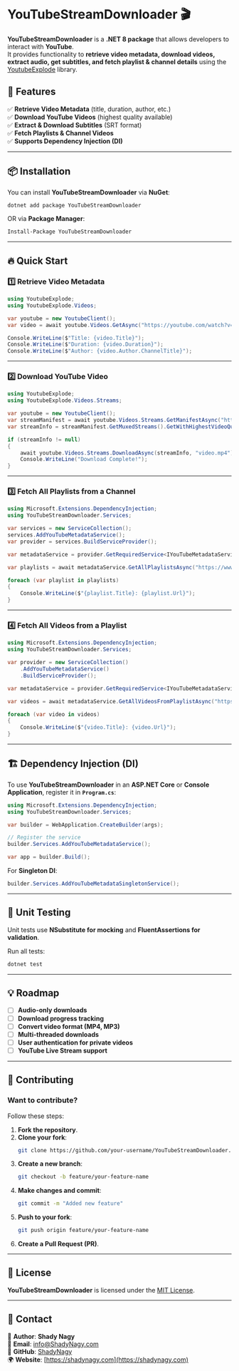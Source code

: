 ﻿# YouTubeStreamDownloader 🎬

**YouTubeStreamDownloader** is a **.NET 8 package** that allows developers to interact with **YouTube**.  
It provides functionality to **retrieve video metadata, download videos, extract audio, get subtitles, and fetch playlist & channel details** using the [YoutubeExplode](https://github.com/Tyrrrz/YoutubeExplode) library.

## 🚀 Features
✅ **Retrieve Video Metadata** (title, duration, author, etc.)  
✅ **Download YouTube Videos** (highest quality available)  
✅ **Extract & Download Subtitles** (SRT format)  
✅ **Fetch Playlists & Channel Videos**  
✅ **Supports Dependency Injection (DI)**  

---

## 📦 Installation
You can install **YouTubeStreamDownloader** via **NuGet**:

```sh
dotnet add package YouTubeStreamDownloader
```

OR via **Package Manager**:
```sh
Install-Package YouTubeStreamDownloader
```

---

## 🔥 Quick Start

### **1️⃣ Retrieve Video Metadata**
```csharp
using YoutubeExplode;
using YoutubeExplode.Videos;

var youtube = new YoutubeClient();
var video = await youtube.Videos.GetAsync("https://youtube.com/watch?v=YOUR_VIDEO_ID");

Console.WriteLine($"Title: {video.Title}");
Console.WriteLine($"Duration: {video.Duration}");
Console.WriteLine($"Author: {video.Author.ChannelTitle}");
```

---

### **2️⃣ Download YouTube Video**
```csharp
using YoutubeExplode;
using YoutubeExplode.Videos.Streams;

var youtube = new YoutubeClient();
var streamManifest = await youtube.Videos.Streams.GetManifestAsync("https://youtube.com/watch?v=YOUR_VIDEO_ID");
var streamInfo = streamManifest.GetMuxedStreams().GetWithHighestVideoQuality();

if (streamInfo != null)
{
    await youtube.Videos.Streams.DownloadAsync(streamInfo, "video.mp4");
    Console.WriteLine("Download Complete!");
}
```

---

### **3️⃣ Fetch All Playlists from a Channel**
```csharp
using Microsoft.Extensions.DependencyInjection;
using YouTubeStreamDownloader.Services;

var services = new ServiceCollection();
services.AddYouTubeMetadataService();
var provider = services.BuildServiceProvider();

var metadataService = provider.GetRequiredService<IYouTubeMetadataService>();

var playlists = await metadataService.GetAllPlaylistsAsync("https://www.youtube.com/@YourChannel");

foreach (var playlist in playlists)
{
    Console.WriteLine($"{playlist.Title}: {playlist.Url}");
}
```

---

### **4️⃣ Fetch All Videos from a Playlist**
```csharp
using Microsoft.Extensions.DependencyInjection;
using YouTubeStreamDownloader.Services;

var provider = new ServiceCollection()
    .AddYouTubeMetadataService()
    .BuildServiceProvider();

var metadataService = provider.GetRequiredService<IYouTubeMetadataService>();

var videos = await metadataService.GetAllVideosFromPlaylistAsync("https://www.youtube.com/playlist?list=YOUR_PLAYLIST_ID");

foreach (var video in videos)
{
    Console.WriteLine($"{video.Title}: {video.Url}");
}
```

---

## 🏗 Dependency Injection (DI)
To use **YouTubeStreamDownloader** in an **ASP.NET Core** or **Console Application**, register it in **`Program.cs`**:

```csharp
using Microsoft.Extensions.DependencyInjection;
using YouTubeStreamDownloader.Services;

var builder = WebApplication.CreateBuilder(args);

// Register the service
builder.Services.AddYouTubeMetadataService();

var app = builder.Build();
```

For **Singleton DI**:
```csharp
builder.Services.AddYouTubeMetadataSingletonService();
```

---

## 🧪 Unit Testing
Unit tests use **NSubstitute for mocking** and **FluentAssertions for validation**.

Run all tests:
```sh
dotnet test
```

---

## 💡 Roadmap
- [ ] **Audio-only downloads**
- [ ] **Download progress tracking**
- [ ] **Convert video format (MP4, MP3)**
- [ ] **Multi-threaded downloads**
- [ ] **User authentication for private videos**
- [ ] **YouTube Live Stream support**

---

## 🤝 Contributing
### **Want to contribute?**  
Follow these steps:
1. **Fork the repository**.
2. **Clone your fork**:  
   ```sh
   git clone https://github.com/your-username/YouTubeStreamDownloader.git
   ```
3. **Create a new branch**:  
   ```sh
   git checkout -b feature/your-feature-name
   ```
4. **Make changes and commit**:
   ```sh
   git commit -m "Added new feature"
   ```
5. **Push to your fork**:
   ```sh
   git push origin feature/your-feature-name
   ```
6. **Create a Pull Request (PR)**.

---

## 📝 License
**YouTubeStreamDownloader** is licensed under the [MIT License](LICENSE).

---

## 📌 Contact
👤 **Author**: **Shady Nagy**  
📧 **Email**: [info@ShadyNagy.com](mailto:info@ShadyNagy.com)  
📌 **GitHub**: [ShadyNagy](https://github.com/ShadyNagy)  
🌍 **Website**: [https://shadynagy.com](https://shadynagy.com)  
